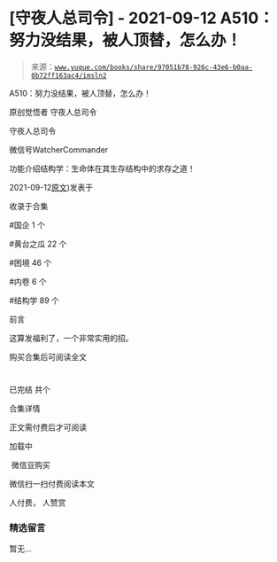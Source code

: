 # [守夜人总司令] - 2021-09-12 A510：努力没结果，被人顶替，怎么办！

> 来源：[`www.yuque.com/books/share/97051b78-926c-43e6-b0aa-0b72ff163ac4/imsln2`](https://www.yuque.com/books/share/97051b78-926c-43e6-b0aa-0b72ff163ac4/imsln2)



A510：努力没结果，被人顶替，怎么办！ 

原创觉悟者 守夜人总司令 

守夜人总司令 

微信号WatcherCommander 

功能介绍结构学：生命体在其生存结构中的求存之道！ 

2021-09-12[原文](https://mp.weixin.qq.com/s?__biz=MzAxNDk1NjI2Mw==&mid=2247487202&idx=1&sn=c4c18c5c793a47e31cd7267152a78d1f&chksm=9b8a2d6aacfda47c47394eb5cbb97fc6233fb7258c0408026e518018a6af33da141b1b0a2bfa#rd))发表于 

收录于合集 

#国企 1 个 

#黄台之瓜 22 个 

#困境 46 个 

#内卷 6 个 

#结构学 89 个 

前言 

这算发福利了，一个非常实用的招。 

购买合集后可阅读全文 

# 

已完结 共个 

合集详情 

正文需付费后才可阅读 

加载中 

 微信豆购买 

微信扫一扫付费阅读本文 

人付费， 人赞赏 

### 精选留言 

暂无...